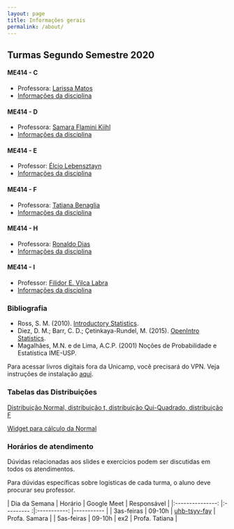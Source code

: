 ```yaml
---
layout: page
title: Informações gerais
permalink: /about/
---
```



## Turmas Segundo Semestre 2020


#### ME414 - C

* Professora: [Larissa Matos](https://larissamatos.github.io/)
* [Informações da disciplina]()


#### ME414 - D

* Professora: [Samara Flamini Kiihl](http://www.ime.unicamp.br/~samara/)
* [Informações da disciplina]()


#### ME414 - E

* Professor: [Élcio Lebensztayn](http://www.ime.unicamp.br/~lebensztayn/)
* [Informações da disciplina]()


#### ME414 - F

* Professora: [Tatiana Benaglia](http://www.ime.unicamp.br/~tatiana/)
* [Informações da disciplina](http://www.ggte.unicamp.br/eam/enrol/index.php?id=13791)


#### ME414 - H

* Professora: [Ronaldo Dias](http://www.ime.unicamp.br/~dias/)
* [Informações da disciplina]()


#### ME414 - I

* Professor: [Filidor E. Vilca Labra](http://www.ime.unicamp.br/~fily/)
* [Informações da disciplina](http://www.ggte.unicamp.br/eam/enrol/index.php?id=14475)



### Bibliografia

* Ross, S. M. (2010). [Introductory Statistics](http://www.sciencedirect.com/science/book/9780123743886).
* Diez, D. M.; Barr, C. D.; Çetinkaya-Rundel, M. (2015). [OpenIntro Statistics](https://leanpub.com/openintro-statistics).
* Magalhães, M.N. e de Lima, A.C.P. (2001) Noções de Probabilidade e Estatística IME-USP.

Para acessar livros digitais fora da Unicamp, você precisará do VPN. Veja instruções de instalação [aqui](http://www.ccuec.unicamp.br/ccuec/acesso_remoto_vpn).

### Tabelas das Distribuições

[Distribuição Normal, distribuição t, distribuição Qui-Quadrado, distribuição F](Tabelas-impressao.pdf)

[Widget para cálculo da Normal](https://www.wolframalpha.com/widgets/gallery/view.jsp?id=9bd010a31f27d2500aede72eb5852af2)

### Horários de atendimento

Dúvidas relacionadas aos slides e exercícios podem ser discutidas em todos os atendimentos.

Para dúvidas específicas sobre logísticas de cada turma, o aluno deve procurar seu professor.

| Dia da Semana 	| Horário 	| Google Meet      	| Responsável   	|
|:---------------:	|:---------	:|:-----------:	|-----------	|
| 3as-feiras    	| 09-10h  	| [uhb-tsyy-fay](https://meet.google.com/uhb-tsyy-fay)  	| Profa. Samara |
| 5as-feiras    	| 09-10h  	| ex2  	| Profa. Tatiana   |
